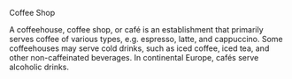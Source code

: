  Coffee Shop

A coffeehouse, coffee shop, or café is an establishment that primarily serves coffee of various types, e.g. espresso, latte, and cappuccino. Some coffeehouses may serve cold drinks, such as iced coffee, iced tea, and other non-caffeinated beverages. In continental Europe, cafés serve alcoholic drinks.
